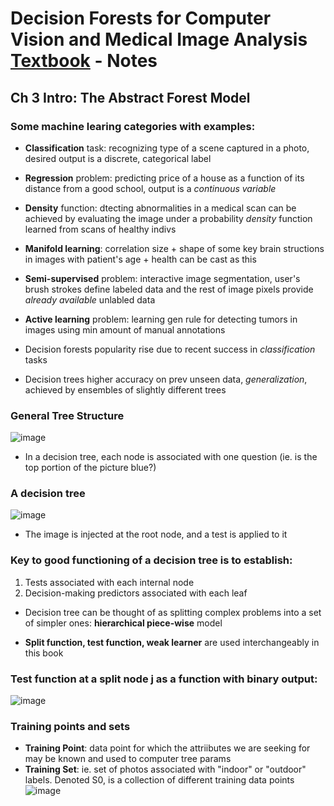 # Decision Forests for Computer Vision and Medical Image Analysis [Textbook](https://link.springer.com/book/10.1007/978-1-4471-4929-3) - Notes

## Ch 3 Intro: The Abstract Forest Model

### Some machine learing categories with examples:
- **Classification** task: recognizing type of a scene captured in a photo, desired output is a discrete, categorical label
- **Regression** problem: predicting price of a house as a function of its distance from a good school, output is a *continuous variable*
- **Density** function: dtecting abnormalities in a medical scan can be achieved by evaluating the image under a probability *density* function learned from scans of healthy indivs
- **Manifold learning**: correlation size + shape of some key brain structions in images with patient's age + health can be cast as this 
- **Semi-supervised** problem: interactive image segmentation, user's brush strokes define labeled data and the rest of image pixels provide *already available* unlabled data
- **Active learning** problem: learning gen rule for detecting tumors in images using min amount of manual annotations

- Decision forests popularity rise due to recent success in *classification* tasks
- Decision trees higher accuracy on prev unseen data, *generalization*, achieved by ensembles of slightly different trees

### General Tree Structure
![image](https://user-images.githubusercontent.com/89429238/132411238-6e585224-4d6c-44ce-ae24-8d75c4c52137.png)
- In a decision tree, each node is associated with one question (ie. is the top portion of the picture blue?)

### A decision tree
![image](https://user-images.githubusercontent.com/89429238/132412270-b234179c-0e9e-43d8-8504-a4abac4ef1db.png)
- The image is injected at the root node, and a test is applied to it 

### Key to good functioning of a decision tree is to establish:
1. Tests associated with each internal node
2. Decision-making predictors associated with each leaf

- Decision tree can be thought of as splitting complex problems into a set of simpler ones: **hierarchical piece-wise** model 

- **Split function, test function, weak learner** are used interchangeably in this book 

### Test function at a split node j as a function with binary output:
![image](https://user-images.githubusercontent.com/89429238/132415312-d3711a36-0146-4138-8194-fa4a4c25e601.png)

### Training points and sets
- **Training Point**: data point for which the attriibutes we are seeking for may be known and used to computer tree params
- **Training Set**: ie. set of photos associated with "indoor" or "outdoor" labels. Denoted S0, is a collection of different training data points
![image](https://user-images.githubusercontent.com/89429238/132419183-b1c0ac08-9cc4-4c79-bd2e-c5289896c109.png)

